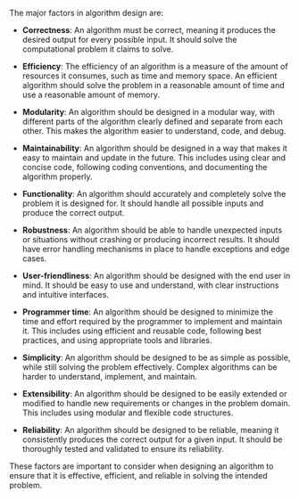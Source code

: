 The major factors in algorithm design are:

- **Correctness**: An algorithm must be correct, meaning it produces the desired output for every possible input. It should solve the computational problem it claims to solve.

- **Efficiency**: The efficiency of an algorithm is a measure of the amount of resources it consumes, such as time and memory space. An efficient algorithm should solve the problem in a reasonable amount of time and use a reasonable amount of memory.

- **Modularity**: An algorithm should be designed in a modular way, with different parts of the algorithm clearly defined and separate from each other. This makes the algorithm easier to understand, code, and debug.

- **Maintainability**: An algorithm should be designed in a way that makes it easy to maintain and update in the future. This includes using clear and concise code, following coding conventions, and documenting the algorithm properly.

- **Functionality**: An algorithm should accurately and completely solve the problem it is designed for. It should handle all possible inputs and produce the correct output.

- **Robustness**: An algorithm should be able to handle unexpected inputs or situations without crashing or producing incorrect results. It should have error handling mechanisms in place to handle exceptions and edge cases.

- **User-friendliness**: An algorithm should be designed with the end user in mind. It should be easy to use and understand, with clear instructions and intuitive interfaces.

- **Programmer time**: An algorithm should be designed to minimize the time and effort required by the programmer to implement and maintain it. This includes using efficient and reusable code, following best practices, and using appropriate tools and libraries.

- **Simplicity**: An algorithm should be designed to be as simple as possible, while still solving the problem effectively. Complex algorithms can be harder to understand, implement, and maintain.

- **Extensibility**: An algorithm should be designed to be easily extended or modified to handle new requirements or changes in the problem domain. This includes using modular and flexible code structures.

- **Reliability**: An algorithm should be designed to be reliable, meaning it consistently produces the correct output for a given input. It should be thoroughly tested and validated to ensure its reliability.

These factors are important to consider when designing an algorithm to ensure that it is effective, efficient, and reliable in solving the intended problem.
